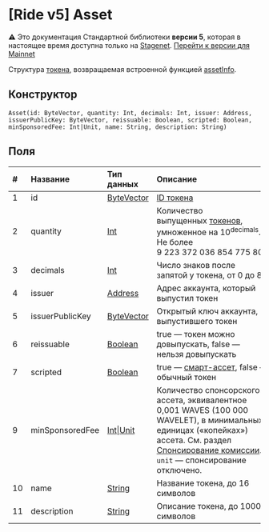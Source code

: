 # [Ride v5] Asset

:warning: Это документация Стандартной библиотеки **версии 5**, которая в настоящее время доступна только на [Stagenet](/ru/blockchain/blockchain-network/). [Перейти к версии для Mainnet](/ru/ride/structures/common-structures/asset)

Структура [токена](/ru/blockchain/token/), возвращаемая встроенной функцией [assetInfo](/ru/ride/v5/functions/built-in-functions/blockchain-functions#assetinfo).

## Конструктор

``` ride
Asset(id: ByteVector, quantity: Int, decimals: Int, issuer: Address, issuerPublicKey: ByteVector, reissuable: Boolean, scripted: Boolean, minSponsoredFee: Int|Unit, name: String, description: String)
```

## Поля

|   #   | Название | Тип данных | Описание |
| :--- | :--- | :--- | :--- |
| 1 | id | [ByteVector](/ru/ride/v5/data-types/byte-vector) | [ID токена](/ru/blockchain/token/token-id)
| 2 | quantity | [Int](/ru/ride/v5/data-types/int) | Количество выпущенных [токенов](/ru/blockchain/token/), умноженное на 10<sup>decimals</sup>. Не более 9&nbsp;223&nbsp;372&nbsp;036&nbsp;854&nbsp;775&nbsp;806 |
| 3 | decimals | [Int](/ru/ride/v5/data-types/int) | Число знаков после запятой у токена, от 0 до 8 |
| 4 | issuer | [Address](/ru/ride/v5/structures/common-structures/address) | Адрес аккаунта, который выпустил токен |
| 5 | issuerPublicKey | [ByteVector](/ru/ride/v5/data-types/byte-vector) | Открытый ключ аккаунта, выпустившего токен |
| 6 | reissuable | [Boolean](/ru/ride/v5/data-types/boolean) | true — токен можно довыпускать, false — нельзя довыпускать |
| 7 | scripted | [Boolean](/ru/ride/v5/data-types/boolean) | true — [смарт-ассет](/ru/blockchain/token/smart-asset), false — обычный токен |
| 9 | minSponsoredFee | [Int](/ru/ride/v5/data-types/int)&#124;[Unit](/ru/ride/v5/data-types/unit) | Количество спонсорского ассета, эквивалентное 0,001 WAVES (100&nbsp;000 WAVELET), в минимальных единицах («копейках») ассета. См. раздел [Спонсирование комиссии](/ru/blockchain/waves-protocol/sponsored-fee).<br>`unit` — спонсирование отключено. |
| 10 | name | [String](/ru/ride/v5/data-types/string) | Название токена, до 16 символов |
| 11 | description | [String](/ru/ride/v5/data-types/string) | Описание токена, до 1000 символов |
